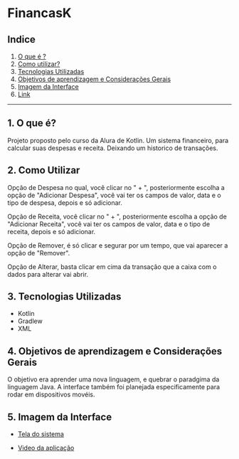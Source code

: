 # FinancasK

## Indice
1. [O que é ?](#o-que-é)
2. [Como utilizar?](3como-utilizar) 
3. [Tecnologias Utilizadas](#tecnologias-utilizadas)
4. [Objetivos de aprendizagem e Considerações Gerais](#objetivos-de-aprendizagem-e-considerações-gerais)
5. [Imagem da Interface](#imagem-da-interface)
6. [Link](#link)

* * * 
## 1. O que é?

Projeto proposto pelo curso da Alura de Kotlin. Um sistema financeiro, para calcular suas despesas e receita.
Deixando um historico de transações.

## 2. Como Utilizar

Opção de Despesa no qual, você clicar no " + ", posteriormente escolha a opção de "Adicionar Despesa", você vai ter os campos de valor, data e o tipo de despesa, depois e só adicionar.

Opção de Receita, você clicar no " + ", posteriormente escolha a opção de "Adicionar Receita", você vai ter os campos de valor, data e o tipo de receita, depois e só adicionar.

Opção de Remover, é só clicar e segurar por um tempo, que vai aparecer a opção de "Remover".

Opção de Alterar, basta clicar em cima da transação que a caixa com o dados para alterar vai abrir.

## 3. Tecnologias Utilizadas

* Kotlin
* Gradlew
* XML

## 4. Objetivos de aprendizagem e Considerações Gerais

O objetivo era aprender uma nova linguagem, e quebrar o paradgima da linguagem Java.
A interface também foi planejada especificamente para rodar em dispositivos movéis.

## 5. Imagem da Interface

- [Tela do sistema](./img/Screenshot_1607378452.png)

- [Video da aplicação](./img/FinancaK.mp4)
